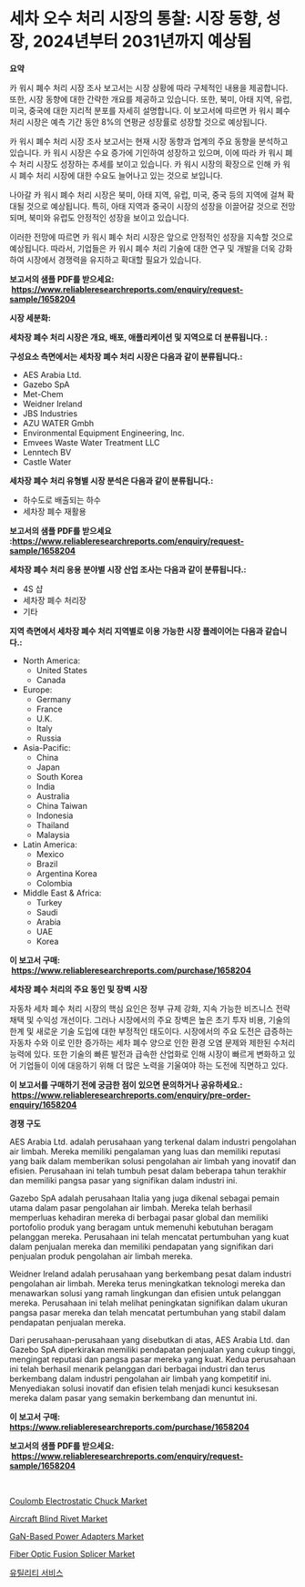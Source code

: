 <p><h1>세차 오수 처리 시장의 통찰: 시장 동향, 성장, 2024년부터 2031년까지 예상됨</h1></p><p><strong>요약</strong></p>
<p><p>카 워시 폐수 처리 시장 조사 보고서는 시장 상황에 따라 구체적인 내용을 제공합니다. 또한, 시장 동향에 대한 간략한 개요를 제공하고 있습니다. 또한, 북미, 아태 지역, 유럽, 미국, 중국에 대한 지리적 분포를 자세히 설명합니다. 이 보고서에 따르면 카 워시 폐수 처리 시장은 예측 기간 동안 8%의 연평균 성장률로 성장할 것으로 예상됩니다.</p><p>카 워시 폐수 처리 시장 조사 보고서는 현재 시장 동향과 업계의 주요 동향을 분석하고 있습니다. 카 워시 시장은 수요 증가에 기인하여 성장하고 있으며, 이에 따라 카 워시 폐수 처리 시장도 성장하는 추세를 보이고 있습니다. 카 워시 시장의 확장으로 인해 카 워시 폐수 처리 시장에 대한 수요도 늘어나고 있는 것으로 보입니다.</p><p>나아갈 카 워시 폐수 처리 시장은 북미, 아태 지역, 유럽, 미국, 중국 등의 지역에 걸쳐 확대될 것으로 예상됩니다. 특히, 아태 지역과 중국이 시장의 성장을 이끌어갈 것으로 전망되며, 북미와 유럽도 안정적인 성장을 보이고 있습니다.</p><p>이러한 전망에 따르면 카 워시 폐수 처리 시장은 앞으로 안정적인 성장을 지속할 것으로 예상됩니다. 따라서, 기업들은 카 워시 폐수 처리 기술에 대한 연구 및 개발을 더욱 강화하여 시장에서 경쟁력을 유지하고 확대할 필요가 있습니다.</p></p>
<p><strong>보고서의 샘플 PDF를 받으세요: &nbsp;<a href="https://www.reliableresearchreports.com/enquiry/request-sample/1658204">https://www.reliableresearchreports.com/enquiry/request-sample/1658204</a></strong></p>
<p><strong>시장 세분화:</strong></p>
<p><strong> 세차장 폐수 처리 시장은 개요, 배포, 애플리케이션 및 지역으로 더 분류됩니다. :</strong></p>
<p><strong>구성요소 측면에서는 세차장 폐수 처리 시장은 다음과 같이 분류됩니다.:</strong></p>
<p><ul><li>AES Arabia Ltd.</li><li>Gazebo SpA</li><li>Met-Chem</li><li>Weidner Ireland</li><li>JBS Industries</li><li>AZU WATER Gmbh</li><li>Environmental Equipment Engineering, Inc.</li><li>Emvees Waste Water Treatment LLC</li><li>Lenntech BV</li><li>Castle Water</li></ul></p>
<p><strong> 세차장 폐수 처리 유형별 시장 분석은 다음과 같이 분류됩니다.:</strong></p>
<p><ul><li>하수도로 배출되는 하수</li><li>세차장 폐수 재활용</li></ul></p>
<p><strong>보고서의 샘플 PDF를 받으세요 :<a href="https://www.reliableresearchreports.com/enquiry/request-sample/1658204">https://www.reliableresearchreports.com/enquiry/request-sample/1658204</a></strong></p>
<p><strong> 세차장 폐수 처리 응용 분야별 시장 산업 조사는 다음과 같이 분류됩니다.:</strong></p>
<p><ul><li>4S 샵</li><li>세차장 폐수 처리장</li><li>기타</li></ul></p>
<p><strong>지역 측면에서 세차장 폐수 처리 지역별로 이용 가능한 시장 플레이어는 다음과 같습니다.:</strong></p>
<p><ul>
    <li>
        North America:
        <ul>
            <li>United States</li>
            <li>Canada</li>
        </ul>
    </li>
    <li>
        Europe:
        <ul>
            <li>Germany</li>
            <li>France</li>
            <li>U.K.</li>
            <li>Italy</li>
            <li>Russia</li>
        </ul>
    </li>
    <li>
        Asia-Pacific:
        <ul>
            <li>China</li>
            <li>Japan</li>
            <li>South Korea</li>
            <li>India</li>
            <li>Australia</li>
            <li>China Taiwan</li>
            <li>Indonesia</li>
            <li>Thailand</li>
            <li>Malaysia</li>
        </ul>
    </li>
    <li>
        Latin America:
        <ul>
            <li>Mexico</li>
            <li>Brazil</li>
            <li>Argentina Korea</li>
            <li>Colombia</li>
        </ul>
    </li>
    <li>
        Middle East & Africa:
        <ul>
            <li>Turkey</li>
            <li>Saudi</li>
            <li>Arabia</li>
            <li>UAE</li>
            <li>Korea</li>
        </ul>
    </li>
    </ul></p>
<p><strong>이 보고서 구매: &nbsp;<a href="https://www.reliableresearchreports.com/purchase/1658204">https://www.reliableresearchreports.com/purchase/1658204</a></strong></p>
<p><strong>세차장 폐수 처리의 주요 동인 및 장벽 시장</strong></p>
<p><p>자동차 세차 폐수 처리 시장의 핵심 요인은 정부 규제 강화, 지속 가능한 비즈니스 전략 채택 및 수익성 개선이다. 그러나 시장에서의 주요 장벽은 높은 초기 투자 비용, 기술의 한계 및 새로운 기술 도입에 대한 부정적인 태도이다. 시장에서의 주요 도전은 급증하는 자동차 수와 이로 인한 증가하는 세차 폐수 양으로 인한 환경 오염 문제와 제한된 수처리 능력에 있다. 또한 기술의 빠른 발전과 급속한 산업화로 인해 시장이 빠르게 변화하고 있어 기업들이 이에 대응하기 위해 더 많은 노력을 기울여야 하는 도전에 직면하고 있다.</p></p>
<p><strong>이 보고서를 구매하기 전에 궁금한 점이 있으면 문의하거나 공유하세요.: &nbsp;<a href="https://www.reliableresearchreports.com/enquiry/pre-order-enquiry/1658204">https://www.reliableresearchreports.com/enquiry/pre-order-enquiry/1658204</a></strong></p>
<p><strong>경쟁 구도</strong></p>
<p><p>AES Arabia Ltd. adalah perusahaan yang terkenal dalam industri pengolahan air limbah. Mereka memiliki pengalaman yang luas dan memiliki reputasi yang baik dalam memberikan solusi pengolahan air limbah yang inovatif dan efisien. Perusahaan ini telah tumbuh pesat dalam beberapa tahun terakhir dan memiliki pangsa pasar yang signifikan dalam industri ini.</p><p>Gazebo SpA adalah perusahaan Italia yang juga dikenal sebagai pemain utama dalam pasar pengolahan air limbah. Mereka telah berhasil memperluas kehadiran mereka di berbagai pasar global dan memiliki portofolio produk yang beragam untuk memenuhi kebutuhan beragam pelanggan mereka. Perusahaan ini telah mencatat pertumbuhan yang kuat dalam penjualan mereka dan memiliki pendapatan yang signifikan dari penjualan produk pengolahan air limbah mereka.</p><p>Weidner Ireland adalah perusahaan yang berkembang pesat dalam industri pengolahan air limbah. Mereka terus meningkatkan teknologi mereka dan menawarkan solusi yang ramah lingkungan dan efisien untuk pelanggan mereka. Perusahaan ini telah melihat peningkatan signifikan dalam ukuran pangsa pasar mereka dan telah mencatat pertumbuhan yang stabil dalam pendapatan penjualan mereka.</p><p>Dari perusahaan-perusahaan yang disebutkan di atas, AES Arabia Ltd. dan Gazebo SpA diperkirakan memiliki pendapatan penjualan yang cukup tinggi, mengingat reputasi dan pangsa pasar mereka yang kuat. Kedua perusahaan ini telah berhasil menarik pelanggan dari berbagai industri dan terus berkembang dalam industri pengolahan air limbah yang kompetitif ini. Menyediakan solusi inovatif dan efisien telah menjadi kunci kesuksesan mereka dalam pasar yang semakin berkembang dan menuntut ini.</p></p>
<p><strong>이 보고서 구매: &nbsp; <a href="https://www.reliableresearchreports.com/purchase/1658204">https://www.reliableresearchreports.com/purchase/1658204</a></strong></p>
<p><strong>보고서의 샘플 PDF를 받으세요: &nbsp;<a href="https://www.reliableresearchreports.com/enquiry/request-sample/1658204">https://www.reliableresearchreports.com/enquiry/request-sample/1658204</a></strong><strong></strong></p>
<p>&nbsp;</p>
<p><p><a href="https://github.com/joannesouthgate/Market-Research-Report-List-2/blob/main/coulomb-electrostatic-chuck-market.md">Coulomb Electrostatic Chuck Market</a></p><p><a href="https://issuu.com/reportprime-2/docs/aircraft-blind-rivet-market-size-2030.pptx">Aircraft Blind Rivet Market</a></p><p><a href="https://github.com/wwwkeltoum/Market-Research-Report-List-2/blob/main/gan-based-power-adapters-market.md">GaN-Based Power Adapters Market</a></p><p><a href="https://view.publitas.com/reportprime-1/fiber-optic-fusion-splicer-market-provides-a-comprehensive-analysis-including-a-macro-overview-of-the-market-as-well-as-micro-details-such-as-market-size-and-competitive-landscape/">Fiber Optic Fusion Splicer Market</a></p><p><a href="https://github.com/vss5505pa7z1p/Market-Research-Report-List-1/blob/main/133429512165.md">유틸리티 서비스</a></p></p>